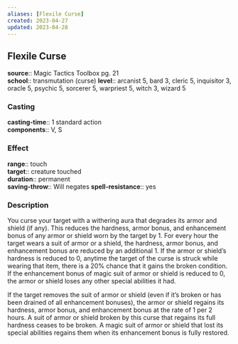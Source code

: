 ```yaml
---
aliases: [Flexile Curse]
created: 2023-04-27
updated: 2023-04-28
---
```


## Flexile Curse

**source**:: Magic Tactics Toolbox pg. 21  
**school**:: transmutation (curse)
**level**:: arcanist 5, bard 3, cleric 5, inquisitor 3, oracle 5, psychic 5, sorcerer 5, warpriest 5, witch 3, wizard 5

### Casting

**casting-time**:: 1 standard action  
**components**:: V, S

### Effect

**range**:: touch  
**target**:: creature touched  
**duration**:: permanent  
**saving-throw**:: Will negates
**spell-resistance**:: yes

### Description

You curse your target with a withering aura that degrades its armor and shield (if any). This reduces the hardness, armor bonus, and enhancement bonus of any armor or shield worn by the target by 1. For every hour the target wears a suit of armor or a shield, the hardness, armor bonus, and enhancement bonus are reduced by an additional 1. If the armor or shield’s hardness is reduced to 0, anytime the target of the curse is struck while wearing that item, there is a 20% chance that it gains the broken condition. If the enhancement bonus of magic suit of armor or shield is reduced to 0, the armor or shield loses any other special abilities it had.  
  
If the target removes the suit of armor or shield (even if it’s broken or has been drained of all enhancement bonuses), the armor or shield regains its hardness, armor bonus, and enhancement bonus at the rate of 1 per 2 hours. A suit of armor or shield broken by this curse that regains its full hardness ceases to be broken. A magic suit of armor or shield that lost its special abilities regains them when its enhancement bonus is fully restored.
